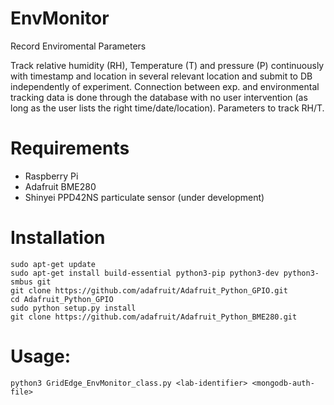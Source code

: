 # EnvMonitor
Record Enviromental Parameters

Track relative humidity (RH), Temperature (T) and pressure (P) continuously with timestamp 
and location in several relevant location and submit to DB independently of experiment. 
Connection between exp. and environmental tracking data is done through the database with no 
user intervention (as long as the user lists the right time/date/location). Parameters to 
track RH/T.

Requirements
============
- Raspberry Pi
- Adafruit BME280
- Shinyei PPD42NS particulate sensor (under development)

Installation
============
	sudo apt-get update
	sudo apt-get install build-essential python3-pip python3-dev python3-smbus git
	git clone https://github.com/adafruit/Adafruit_Python_GPIO.git
	cd Adafruit_Python_GPIO
	sudo python setup.py install
	git clone https://github.com/adafruit/Adafruit_Python_BME280.git
	
Usage:
======
 	python3 GridEdge_EnvMonitor_class.py <lab-identifier> <mongodb-auth-file>

